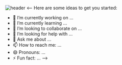 ![header](https://capsule-render.vercel.app/api?type=waving&color=gradient&height=250&section=header&text=👋%20Hi,%20I'm%20Kang%20Ye%20Son%&fontSize=60&fontColor=ffffff&fontAlignY=40)
<--
Here are some ideas to get you started:

- 🔭 I’m currently working on ...
- 🌱 I’m currently learning ...
- 👯 I’m looking to collaborate on ...
- 🤔 I’m looking for help with ...
- 💬 Ask me about ...
- 📫 How to reach me: ...
- 😄 Pronouns: ...
- ⚡ Fun fact: ...
-->
